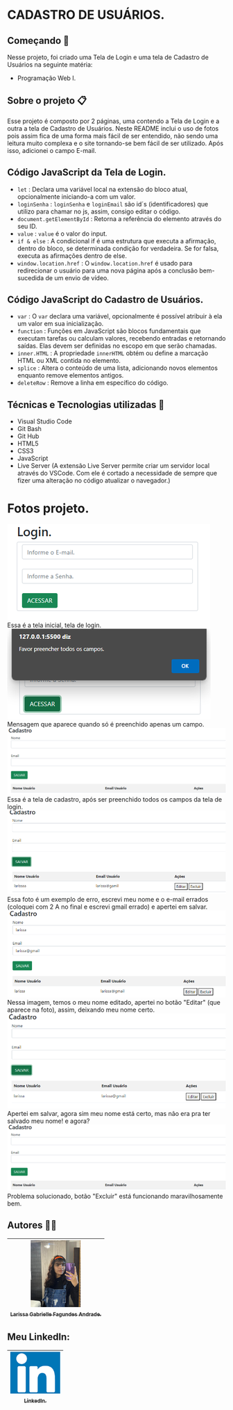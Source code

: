 # CADASTRO DE USUÁRIOS.

## Começando 🚀
Nesse projeto, foi criado uma Tela de Login e uma tela de Cadastro de Usuários na seguinte matéria:
* Programação Web I.

## Sobre o projeto 📋 

Esse projeto é composto por 2 páginas, uma contendo a Tela de Login e a outra a tela de Cadastro de Usuários. Neste README inclui o uso de fotos pois assim fica de uma forma mais fácil de ser entendido, não sendo uma leitura muito complexa e o site tornando-se bem fácil de ser utilizado. Após isso, adicionei o campo E-mail.

## Código JavaScript da Tela de Login.
* ``let`` : Declara uma variável local na extensão do bloco atual, opcionalmente iniciando-a com um valor.
* ``loginSenha`` : ``loginSenha`` e ``loginEmail`` são id´s (identificadores) que utilizo para chamar no js, assim, consigo editar o código. 
* ``document.getElementById`` : Retorna a referência do elemento através do seu ID.
* ``value`` : ``value`` é o valor do input.
* ``if & else`` : A condicional if é uma estrutura que executa a afirmação, dentro do bloco, se determinada condição for verdadeira. Se for falsa, executa as afirmações dentro de else.
* ``window.location.href`` : O ``window.location.href`` é usado para redirecionar o usuário para uma nova página após a conclusão bem-sucedida de um envio de vídeo.

## Código JavaScript do Cadastro de Usuários.
* ``var`` : O ``var`` declara uma variável, opcionalmente é possível atribuir à ela um valor em sua inicialização.
* ``function`` : Funções em JavaScript são blocos fundamentais que executam tarefas ou calculam valores, recebendo entradas e retornando saídas. Elas devem ser definidas no escopo em que serão chamadas.
* ``inner.HTML`` : A propriedade ``innerHTML`` obtém ou define a marcação HTML ou XML contida no elemento.
* ``splice`` : Altera o conteúdo de uma lista, adicionando novos elementos enquanto remove elementos antigos.
* ``deleteRow`` : Remove a linha em específico do código.


## Técnicas e Tecnologias utilizadas 🔨
* Visual Studio Code 
* Git Bash
* Git Hub
* HTML5
* CSS3
* JavaScript
* Live Server (A extensão Live Server permite criar um servidor local através do VSCode. Com ele é cortado a necessidade de sempre que fizer uma alteração no código atualizar o navegador.)

# Fotos projeto.

![](fotos/tela.login.png)  
Essa é a tela inicial, tela de login.  
![](fotos/erro.login.png)  
Mensagem que aparece quando só é preenchido apenas um campo.
![](fotos/tela.cadastroo.png)
Essa é a tela de cadastro, após ser preenchido todos os campos da tela de login.
![](fotos/nome.erradoo.png)
Essa foto é um exemplo de erro, escrevi meu nome e o e-mail errados (coloquei com 2 A no final e escrevi gmail errado) e apertei em salvar.
![](fotos/editar.png)
Nessa imagem, temos o meu nome editado, apertei no botão "Editar" (que aparece na foto), assim, deixando meu nome certo.
![](fotos/editadoo.png)
Apertei em salvar, agora sim meu nome está certo, mas não era pra ter salvado meu nome! e agora?
![](fotos/tela.cadastroo.png)
Problema solucionado, botão "Excluir" está funcionando maravilhosamente bem.

## Autores ✍🏻
| [<img loading="eu.jpeg" src="eu.jpeg" width=115><br><sub>Larissa Gabrielle Fagundes Andrade.</sub>](https://github.com/gabriellefagundes) |
| :---: 
## Meu LinkedIn:
|  [<img loading="linkedin.png" src="linkedin.png" width=115><br><sub>LinkedIn.</sub>](https://www.linkedin.com/in/larissa-gabrielle-a74a272b3/)
| :---: 